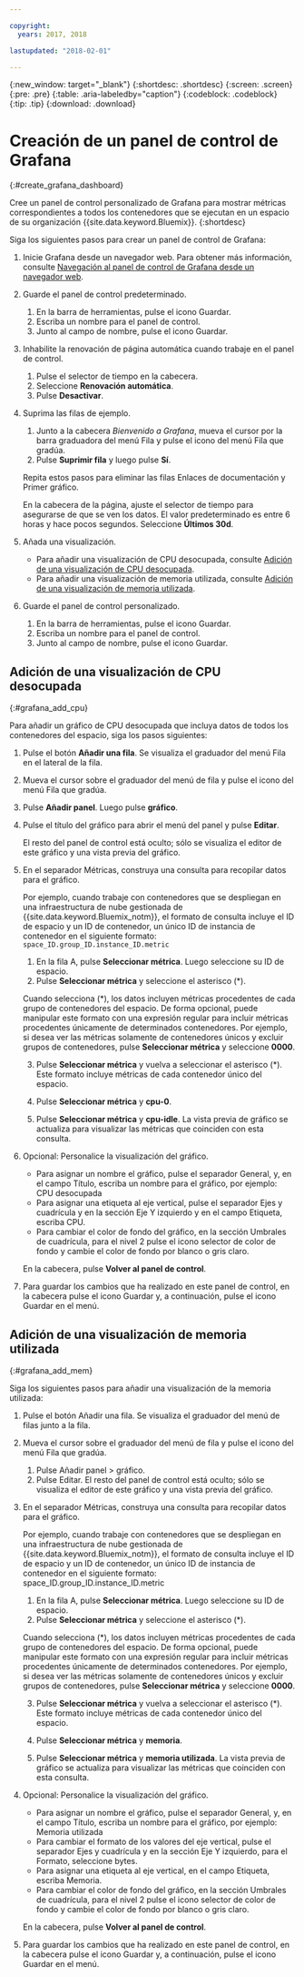 ```yaml
---

copyright:
  years: 2017, 2018

lastupdated: "2018-02-01"

---
```


{:new_window: target="_blank"}
{:shortdesc: .shortdesc}
{:screen: .screen}
{:pre: .pre}
{:table: .aria-labeledby="caption"}
{:codeblock: .codeblock}
{:tip: .tip}
{:download: .download}


# Creación de un panel de control de Grafana
{:#create_grafana_dashboard}

Cree un panel de control personalizado de Grafana para mostrar métricas correspondientes a todos los contenedores que se ejecutan en un espacio de su organización {{site.data.keyword.Bluemix}}.
{:shortdesc}

Siga los siguientes pasos para crear un panel de control de Grafana:

1. Inicie Grafana desde un navegador web. Para obtener más información, consulte [Navegación al panel de control de Grafana desde un navegador web](navigating_grafana.html#launch_grafana_from_browser).

2. Guarde el panel de control predeterminado.

    1. En la barra de herramientas, pulse el icono Guardar.
    2. Escriba un nombre para el panel de control.
    3. Junto al campo de nombre, pulse el icono Guardar.
   
3. Inhabilite la renovación de página automática cuando trabaje en el panel de control. 

    1. Pulse el selector de tiempo en la cabecera.
    2. Seleccione **Renovación automática**.
    3. Pulse **Desactivar**.
 
 5. Suprima las filas de ejemplo.
 
     1. Junto a la cabecera *Bienvenido a Grafana*, mueva el cursor por la barra graduadora del menú Fila y pulse el icono del menú Fila que gradúa.
     2. Pulse **Suprimir fila** y luego pulse **Sí**.
     
     Repita estos pasos para eliminar las filas Enlaces de documentación y Primer gráfico. 
     
     En la cabecera de la página, ajuste el selector de tiempo para asegurarse de que se ven los datos. El valor predeterminado es entre 6 horas y hace pocos segundos. Seleccione **Últimos 30d**.
     
6. Añada una visualización.

    * Para añadir una visualización de CPU desocupada, consulte [Adición de una visualización de CPU desocupada](create_grafana_dashboard.html#grafana_add_cpu).
    * Para añadir una visualización de memoria utilizada, consulte [Adición de una visualización de memoria utilizada](create_grafana_dashboard.html#grafana_add_mem).
        
7. Guarde el panel de control personalizado.

    1. En la barra de herramientas, pulse el icono Guardar.
    2. Escriba un nombre para el panel de control.
    3. Junto al campo de nombre, pulse el icono Guardar.
    

## Adición de una visualización de CPU desocupada
{:#grafana_add_cpu}

Para añadir un gráfico de CPU desocupada que incluya datos de todos los contenedores del espacio, siga los pasos siguientes:

1. Pulse el botón **Añadir una fila**. Se visualiza el graduador del menú Fila en el lateral de la fila.
    
2. Mueva el cursor sobre el graduador del menú de fila y pulse el icono del menú Fila que gradúa.

3. Pulse **Añadir panel**. Luego pulse **gráfico**.

4. Pulse el título del gráfico para abrir el menú del panel y pulse **Editar**. 

    El resto del panel de control está oculto; sólo se visualiza el editor de este gráfico y una vista previa del gráfico.
    
5. En el separador Métricas, construya una consulta para recopilar datos para el gráfico. 

    Por ejemplo, cuando trabaje con contenedores que se despliegan en una infraestructura de nube gestionada de {{site.data.keyword.Bluemix_notm}}, el formato de consulta incluye el ID de espacio y un ID de contenedor, un único ID de instancia de contenedor en el siguiente formato: `space_ID.group_ID.instance_ID.metric`
        
    1. En la fila A, pulse **Seleccionar métrica**. Luego seleccione su ID de espacio.
    2. Pulse **Seleccionar métrica** y seleccione el asterisco (\*).
    
    Cuando selecciona (\*), los datos incluyen métricas procedentes de cada grupo de contenedores del espacio. De forma opcional, puede manipular este formato con una expresión regular para incluir métricas procedentes únicamente de determinados contenedores. Por ejemplo, si desea ver las métricas solamente de contenedores únicos y excluir grupos de contenedores, pulse **Seleccionar métrica** y seleccione **0000**.
        
    3. Pulse **Seleccionar métrica** y vuelva a seleccionar el asterisco (\*). Este formato incluye métricas de cada contenedor único del espacio.
        
    4. Pulse **Seleccionar métrica** y **cpu-0**.
        
    5. Pulse **Seleccionar métrica** y **cpu-idle**. La vista previa de gráfico se actualiza para visualizar las métricas que coinciden con esta consulta.
    
6. Opcional: Personalice la visualización del gráfico.
    
    * Para asignar un nombre el gráfico, pulse el separador General, y, en el campo Título, escriba un nombre para el gráfico, por ejemplo: CPU desocupada
    * Para asignar una etiqueta al eje vertical, pulse el separador Ejes y cuadrícula y en la sección Eje Y izquierdo y en el campo Etiqueta, escriba CPU.
    * Para cambiar el color de fondo del gráfico, en la sección Umbrales de cuadrícula, para el nivel 2 pulse el icono selector de color de fondo y cambie el color de fondo por blanco o gris claro.
    
    En la cabecera, pulse **Volver al panel de control**.
    
7. Para guardar los cambios que ha realizado en este panel de control, en la cabecera pulse el icono Guardar y, a continuación, pulse el icono Guardar en el menú.


## Adición de una visualización de memoria utilizada
{:#grafana_add_mem}

Siga los siguientes pasos para añadir una visualización de la memoria utilizada:

1. Pulse el botón Añadir una fila. Se visualiza el graduador del menú de filas junto
a la fila.
   
2. Mueva el cursor sobre el graduador del menú de fila y pulse el icono del menú Fila que gradúa.

    1. Pulse Añadir panel > gráfico.
    2. Pulse Editar. El resto del panel de control está oculto; sólo se visualiza el editor de este gráfico y una vista previa del gráfico.
    
3. En el separador Métricas, construya una consulta para recopilar datos para el gráfico. 

    Por ejemplo, cuando trabaje con contenedores que se despliegan en una infraestructura de nube gestionada de {{site.data.keyword.Bluemix_notm}}, el formato de consulta incluye el ID de espacio y un ID de contenedor, un único ID de instancia de contenedor en el siguiente formato: space_ID.group_ID.instance_ID.metric
        
    1. En la fila A, pulse **Seleccionar métrica**. Luego seleccione su ID de espacio.
    2. Pulse **Seleccionar métrica** y seleccione el asterisco (\*).
    
    Cuando selecciona (\*), los datos incluyen métricas procedentes de cada grupo de contenedores del espacio. De forma opcional, puede manipular este formato con una expresión regular para incluir métricas procedentes únicamente de determinados contenedores. Por ejemplo, si desea ver las métricas solamente de contenedores únicos y excluir grupos de contenedores, pulse **Seleccionar métrica** y seleccione **0000**.
    
    3. Pulse **Seleccionar métrica** y vuelva a seleccionar el asterisco (\*). Este formato incluye métricas de cada contenedor único del espacio.
        
    4. Pulse **Seleccionar métrica** y **memoria**.
        
    5. Pulse **Seleccionar métrica** y **memoria utilizada**. La vista previa de gráfico se actualiza para visualizar las métricas que coinciden con esta consulta.
    
6. Opcional: Personalice la visualización del gráfico.
    
    * Para asignar un nombre el gráfico, pulse el separador General, y, en el campo Título, escriba un nombre para el gráfico, por ejemplo: Memoria utilizada
    *  Para cambiar el formato de los valores del eje vertical, pulse el separador Ejes y cuadrícula y en la sección Eje Y izquierdo, para el
Formato, seleccione bytes.
    * Para asignar una etiqueta al eje vertical, en el campo Etiqueta, escriba
Memoria.
    * Para cambiar el color de fondo del gráfico, en la sección Umbrales de cuadrícula, para el nivel 2 pulse el icono selector de color de fondo y cambie el color de fondo por blanco o gris claro.
    
    En la cabecera, pulse **Volver al panel de control**.

7. Para guardar los cambios que ha realizado en este panel de control, en la cabecera pulse el icono Guardar y, a continuación, pulse el icono Guardar en el menú.

